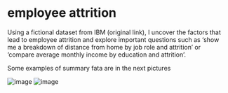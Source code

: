 # employee attrition

Using a fictional dataset from IBM (original link), I uncover the factors that lead to employee attrition and explore important questions such as ‘show me a breakdown of distance from home by job role and attrition’ or ‘compare average monthly income by education and attrition’.

Some examples of summary fata are in the next pictures

![image](https://user-images.githubusercontent.com/81306499/149506572-923f2510-7b21-4d4a-a749-0f2d1e296c82.png)
![image](https://user-images.githubusercontent.com/81306499/149506605-fbd22622-ee29-455f-ae35-23e4fdf51e76.png)

